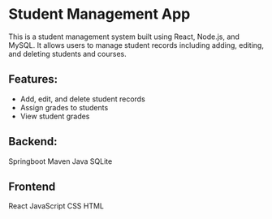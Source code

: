 # Student Management App

This is a student management system built using React, Node.js, and MySQL. It allows users to manage student records including adding, editing, and deleting students and courses.

## Features:
- Add, edit, and delete student records
- Assign grades to students
- View student grades

## Backend:
Springboot
Maven
Java
SQLite

## Frontend
React
JavaScript
CSS
HTML
